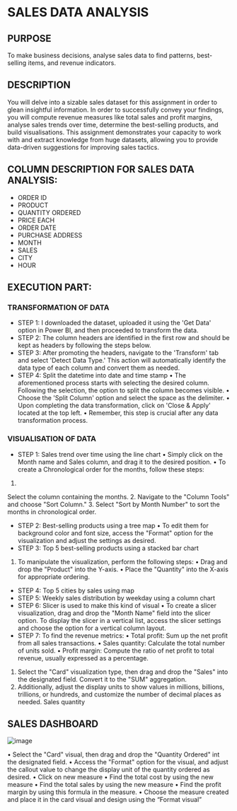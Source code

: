 
# SALES DATA ANALYSIS

## PURPOSE

To make business decisions, analyse sales data to find patterns, best-selling items, and revenue indicators.

## DESCRIPTION

You will delve into a sizable sales dataset for this assignment in order to glean insightful information. In order to successfully convey your findings, you will compute revenue measures like total sales and profit margins, analyse sales trends over time, determine the best-selling products, and build visualisations. This assignment demonstrates your capacity to work with and extract knowledge from huge datasets, allowing you to provide data-driven suggestions for improving sales tactics.


## COLUMN DESCRIPTION FOR SALES DATA ANALYSIS:
-  ORDER ID
- PRODUCT
- QUANTITY ORDERED
- PRICE EACH
- ORDER DATE
- PURCHASE ADDRESS
- MONTH
- SALES
- CITY
- HOUR

## EXECUTION PART:
### TRANSFORMATION OF DATA

- STEP 1: I downloaded the dataset, uploaded it using the 'Get Data' option in Power BI, and then proceeded to transform the data.
- STEP 2: The column headers are identified in the first row and should be kept as headers by following the steps below.
- STEP 3: After promoting the headers, navigate to the 'Transform' tab and select 'Detect Data Type.' This action will automatically identify the data type of each column and convert them as needed.
- STEP 4: Split the datetime into date and time stamp • The aforementioned process starts with selecting the desired column. Following the selection, the option to split the column becomes visible. • Choose the 'Split Column' option and select the space as the delimiter. • Upon completing the data transformation, click on 'Close & Apply' located at the top left. • Remember, this step is crucial after any data transformation process.

### VISUALISATION OF DATA

- STEP 1: Sales trend over time using the line chart
• Simply click on the Month name and Sales column, and drag it to the desired position.
• To create a Chronological order for the months, follow these steps:
1.
Select the column containing the months.
2.
Navigate to the "Column Tools" and choose "Sort Column."
3.
Select "Sort by Month Number" to sort the months in chronological order.
- STEP 2: Best-selling products using a tree map
• To edit them for background color and font size, access the "Format" option for the visualization and adjust the settings as desired.
- STEP 3: Top 5 best-selling products using a stacked bar chart
1. To manipulate the visualization, perform the following steps:
• Drag and drop the "Product" into the Y-axis.
• Place the "Quantity" into the X-axis for appropriate ordering.
- STEP 4: Top 5 cities by sales using map
- STEP 5: Weekly sales distribution by weekday using a column chart
- STEP 6: Slicer is used to make this kind of visual
• To create a slicer visualization, drag and drop the "Month Name" field into the slicer option. To display the slicer in a vertical list, access the slicer settings and choose the option for a vertical column layout.
- STEP 7: To find the revenue metrics:
• Total profit: Sum up the net profit from all sales transactions.
• Sales quantity: Calculate the total number of units sold.
• Profit margin: Compute the ratio of net profit to total revenue, usually expressed as a percentage.
1. Select the "Card" visualization type, then drag and drop the "Sales" into the designated field. Convert it to the "SUM" aggregation.
2. Additionally, adjust the display units to show values in millions, billions, trillions, or hundreds, and customize the number of decimal places as needed.
Sales quantity

## SALES DASHBOARD

![image](https://github.com/Ayangroy13/SALES_DATA-ANALYSIS/assets/165015521/52b841d3-1179-4013-8dd4-bad5df7e27ec)

• Select the "Card" visual, then drag and drop the "Quantity Ordered" int the designated field.
• Access the "Format" option for the visual, and adjust the callout value to change the display unit of the quantity ordered as desired.
• Click on new measure
• Find the total cost by using the new measure
• Find the total sales by using the new measure
• Find the profit margin by using this formula in the measure.
• Choose the measure created and place it in the card visual and design using the “Format visual”
